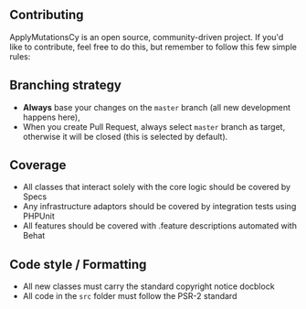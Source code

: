 
Contributing
-------------

ApplyMutationsCy is an open source, community-driven project. If you'd like to contribute,
feel free to do this, but remember to follow this few simple rules:

## Branching strategy

- __Always__ base your changes on the `master` branch (all new development happens here),
- When you create Pull Request, always select `master` branch as target, otherwise it
will be closed (this is selected by default).

## Coverage

- All classes that interact solely with the core logic should be covered by Specs
- Any infrastructure adaptors should be covered by integration tests using PHPUnit
- All features should be covered with .feature descriptions automated with Behat

## Code style / Formatting

- All new classes must carry the standard copyright notice docblock
- All code in the `src` folder must follow the PSR-2 standard
